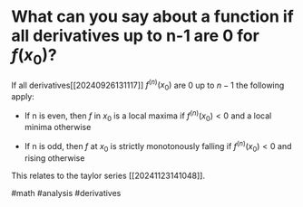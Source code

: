 # What can you say about a function if all derivatives up to n-1 are 0 for $f(x_0)$? 

If all derivatives[[20240926131117]] $f^{(n)}(x_0)$ are 0 up to $n-1$ the following apply:
- If n is even, then $f$ in $x_0$ is a local maxima if $f^{(n)}(x_0) < 0$ and a local minima otherwise

- If n is odd, then $f$ at $x_0$ is strictly monotonously falling if $f^{(n)}(x_0) < 0$ and rising otherwise

This relates to the taylor series [[20241123141048]].

#math #analysis #derivatives 